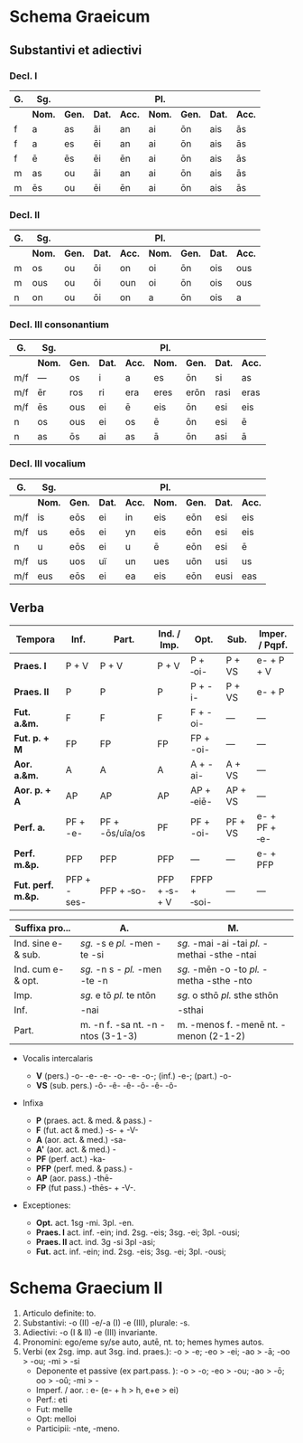 # Schema Graeicum

## Substantivi et adiectivi

### Decl. I

| G.  | Sg.      |          |          |          | Pl.      |          |          |          |
| --- | -------- | -------- | -------- | -------- | -------- | -------- | -------- | -------- |
|     | **Nom.** | **Gen.** | **Dat.** | **Acc.** | **Nom.** | **Gen.** | **Dat.** | **Acc.** |
| f   | a        | as       | āi       | an       | ai       | ōn       | ais      | ās       |
| f   | a        | es       | ēi       | an       | ai       | ōn       | ais      | ās       |
| f   | ē        | ēs       | ēi       | ēn       | ai       | ōn       | ais      | ās       |
| m   | as       | ou       | āi       | an       | ai       | ōn       | ais      | ās       |
| m   | ēs       | ou       | ēi       | ēn       | ai       | ōn       | ais      | ās       |

### Decl. II

| G.  | Sg.      |          |          |          | Pl.      |          |          |          |
| --- | -------- | -------- | -------- | -------- | -------- | -------- | -------- | -------- |
|     | **Nom.** | **Gen.** | **Dat.** | **Acc.** | **Nom.** | **Gen.** | **Dat.** | **Acc.** |
| m   | os       | ou       | ōi       | on       | oi       | ōn       | ois      | ous      |
| m   | ous      | ou       | ōi       | oun      | oi       | ōn       | ois      | ous      |
| n   | on       | ou       | ōi       | on       | a        | ōn       | ois      | a        |

### Decl. III consonantium

| G.  | Sg.      |          |          |          | Pl.      |          |          |          |
| --- | -------- | -------- | -------- | -------- | -------- | -------- | -------- | -------- |
|     | **Nom.** | **Gen.** | **Dat.** | **Acc.** | **Nom.** | **Gen.** | **Dat.** | **Acc.** |
| m/f | —        | os       | i        | a        | es       | ōn       | si       | as       |
| m/f | ēr       | ros      | ri       | era      | eres     | erōn     | rasi     | eras     |
| m/f | ēs       | ous      | ei       | ē        | eis      | ōn       | esi      | eis      |
| n   | os       | ous      | ei       | os       | ē        | ōn       | esi      | ē        |
| n   | as       | ōs       | ai       | as       | ā        | ōn       | asi      | ā        |

### Decl. III vocalium

| G.  | Sg.      |          |          |          | Pl.      |          |          |          |
| --- | -------- | -------- | -------- | -------- | -------- | -------- | -------- | -------- |
|     | **Nom.** | **Gen.** | **Dat.** | **Acc.** | **Nom.** | **Gen.** | **Dat.** | **Acc.** |
| m/f | is       | eōs      | ei       | in       | eis      | eōn      | esi      | eis      |
| m/f | us       | eōs      | ei       | yn       | eis      | eōn      | esi      | eis      |
| n   | u        | eōs      | ei       | u        | ē        | eōn      | esi      | ē        |
| m/f | us       | uos      | uï       | un       | ues      | uōn      | usi      | us       |
| m/f | eus      | eōs      | ei       | ea       | eis      | eōn      | eusi     | eas      |

## Verba

| Tempora              | Inf.        | Part.           | Ind. / Imp.   | Opt.         | Sub.    | Imper. / Pqpf. |
| -------------------- | ----------- | --------------- | ------------- | ------------ | ------- | -------------- |
| **Praes. I**         | P + V       | P + V           | P + V         | P + ‑oi-     | P + VS  | e- + P + V     |
| **Praes. II**        | P           | P               | P             | P + -i-      | P + VS  | e- + P         |
| **Fut. a.&m.**       | F           | F               | F             | F + -oi-     | —       | —              |
| **Fut. p. + M**      | FP          | FP              | FP            | FP + -oi-    | —       | —              |
| **Aor. a.&m.**       | A           | A               | A             | A + -ai-     | A + VS  | —              |
| **Aor. p. + A**      | AP          | AP              | AP            | AP + ‑eiē-   | AP + VS | —              |
| **Perf. a.**         | PF + -e-    | PF + -ōs/uîa/os | PF            | PF + -oi-    | PF + VS | e- + PF + ‑e-  |
| **Perf. m.&p.**      | PFP         | PFP             | PFP           | —            | —       | e- + PFP       |
| **Fut. perf. m.&p.** | PFP + -ses- | PFP + ‑so-      | PFP + ‑s- + V | FPFP + ‑soi- | —       | —              |

| Suffixa pro...      | A.                                | M.                                            |
| ------------------- | --------------------------------- | --------------------------------------------- |
| Ind. sine e- & sub. | _sg._ -s e _pl._ -men -te -si     | _sg._ -mai -ai -tai _pl._ -methai -sthe -ntai |
| Ind. cum e- & opt.  | _sg._ -n s - _pl._ -men -te -n    | _sg._ -mēn -o -to _pl._ -metha -sthe -nto     |
| Imp.                | _sg._ e tō _pl._ te ntōn          | _sg._ o sthō _pl._ sthe sthōn                 |
| Inf.                | -nai                              | -sthai                                        |
| Part.               | m. -n f. -sa nt. -n -ntos (3-1-3) | m. -menos f. -menē nt. -menon (2-1-2)         |

- Vocalis intercalaris

  - **V** (pers.) -o- -e- -e- -o- -e- -o-; (inf.) -e-; (part.) -o-
  - **VS** (sub. pers.) -ô- -ê- -ê- -ô- -ê- -ô-

- Infixa

  - **P** (praes. act. & med. & pass.) -
  - **F** (fut. act & med.) -s- + -V-
  - **A** (aor. act. & med.) -sa-
  - **A'** (aor. act. & med.) -
  - **PF** (perf. act.) -ka-
  - **PFP** (perf. med. & pass.) -
  - **AP** (aor. pass.) -thē-
  - **FP** (fut pass.) -thēs- + -V-.

- Exceptiones:
  - **Opt.** act. 1sg -mi. 3pl. -en.
  - **Praes. I** act. inf. -ein; ind. 2sg. -eis; 3sg. -ei; 3pl. -ousi;
  - **Praes. II** act. ind. 3g -si 3pl -asi;
  - **Fut.** act. inf. -ein; ind. 2sg. -eis; 3sg. -ei; 3pl. -ousi;

# Schema Graecium II

1. Articulo definite: to.
2. Substantivi: -o (II) -e/-a (I) -e (III), plurale: -s.
3. Adiectivi: -o (I & II) -e (III) invariante.
4. Pronomini: ego/eme sy/se auto, autē, nt. to; hemes hymes autos.
5. Verbi (ex 2sg. imp. aut 3sg. ind. praes.): -o > -e; -eo > -ei; -ao > -ā; -oo > -ou; -mi > -si
    - Deponente et passive (ex part.pass. ): -o > -o; -eo > -ou; -ao > -ō; oo > -oû; -mi > -
    - Imperf. / aor. : e- (e- + h > h, e+e > ei)
    - Perf.: eti
    - Fut: melle
    - Opt: melloi
    - Participii: -nte, -meno.
